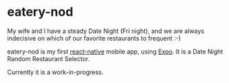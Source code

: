# eatery-nod

My wife and I have a steady Date Night (Fri night), and we are always
indecisive on which of our favorite restaurants to frequent :-)

eatery-nod is my first
[react-native](https://facebook.github.io/react-native/) mobile app,
using [Expo](https://expo.io/).  It is a Date Night Random Restaurant
Selector.

Currently it is a work-in-progress.
